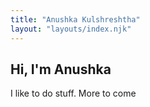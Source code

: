 ```yaml
---
title: "Anushka Kulshreshtha"
layout: "layouts/index.njk"
---
```

<h2> Hi, I'm Anushka </h2> 
<p>
    I like to do stuff. More to come
            </p>
